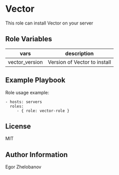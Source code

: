 Vector
=========

This role can install Vector on your server

Role Variables
--------------

| vars           | description                  |
|----------------|------------------------------|
| vector_version | Version of Vector to install |

Example Playbook
----------------

Role usage example:

    - hosts: servers
      roles:
         - { role: vector-role }

License
-------

MIT

Author Information
------------------

Egor Zhelobanov
